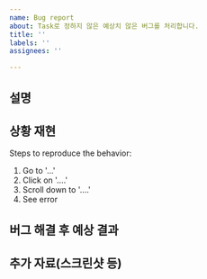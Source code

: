 ```yaml
---
name: Bug report
about: Task로 정하지 않은 예상치 않은 버그를 처리합니다.
title: ''
labels: ''
assignees: ''

---
```


## 설명

## 상황 재현
Steps to reproduce the behavior:
1. Go to '...'
2. Click on '....'
3. Scroll down to '....'
4. See error

## 버그 해결 후 예상 결과

## 추가 자료(스크린샷 등)
